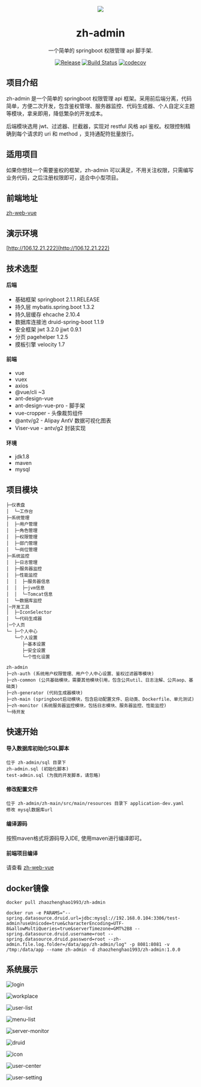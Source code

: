 <p align="center">
  <a href="#">
    <img src="https://raw.githubusercontent.com/zhaozhenghao1993/zh-web-vue/master/public/logo.png">
  </a>
</p>

<h1 align="center">zh-admin</h1>

<div align="center">

一个简单的 springboot 权限管理 api 脚手架.

[![Release](https://img.shields.io/github/release/zhaozhenghao1993/zh-admin)](https://github.com/zhaozhenghao1993/zh-admin/releases)
[![Build Status](https://www.travis-ci.org/zhaozhenghao1993/zh-admin.svg?branch=master)](https://www.travis-ci.org/zhaozhenghao1993/zh-admin)
[![codecov](https://codecov.io/gh/zhaozhenghao1993/zh-admin/branch/master/graph/badge.svg)](https://codecov.io/gh/zhaozhenghao1993/zh-admin)

</div>

## 项目介绍

zh-admin 是一个简单的 springboot 权限管理 api 框架。采用前后端分离，代码简单，方便二次开发，包含鉴权管理、服务器监控、代码生成器、个人自定义主题等模块，拿来即用，降低繁杂的开发成本。

后端模块选用 jwt、过滤器、拦截器，实现对 restful 风格 api 鉴权。权限控制精确到每个请求的 uri 和 method ，支持通配符批量放行。

## 适用项目

如果你想找一个需要鉴权的框架，zh-admin 可以满足，不用关注权限，只需编写业务代码，之后注册权限即可，适合中小型项目。

## 前端地址

[zh-web-vue](https://github.com/zhaozhenghao1993/zh-web-vue)

## 演示环境

[http://106.12.21.222](http://106.12.21.222)

## 技术选型

#### 后端

- 基础框架 springboot 2.1.1.RELEASE
- 持久层 mybatis.spring.boot 1.3.2
- 持久层缓存 ehcache 2.10.4
- 数据库连接池 druid-spring-boot 1.1.9
- 安全框架 jwt 3.2.0 jjwt 0.9.1
- 分页 pagehelper 1.2.5
- 摸板引擎 velocity 1.7

#### 前端

- vue
- vuex
- axios
- @vue/cli ~3
- ant-design-vue
- ant-design-vue-pro - 脚手架
- vue-cropper - 头像裁剪组件
- @antv/g2 - Alipay AntV 数据可视化图表
- Viser-vue - antv/g2 封装实现

#### 环境

- jdk1.8
- maven
- mysql

## 项目模块

```
├─仪表盘
│  └─工作台
├─系统管理
│  ├─用户管理
│  ├─角色管理
│  ├─权限管理
│  ├─部门管理
│  └─岗位管理
├─系统监控
│  ├─日志管理
│  ├─服务器监控
│  ├─性能监控
│  │  ├─服务器信息
│  │  ├─jvm信息
│  │  └─Tomcat信息
│  └─数据库监控
│─开发工具
│  ├─IconSelector
│  └─代码生成器
│─个人页
└─ ├─个人中心
   └─个人设置
      ├─基本设置
      ├─安全设置
      └─个性化设置
```

```
zh-admin
├─zh-auth (系统用户权限管理、用户个人中心设置、鉴权过滤器等模块)
├─zh-common (公共基础模块，需要其他模块引用，包含公共util、日志注解、公共aop、基础类)
├─zh-generator (代码生成器模块)
├─zh-main (springboot启动模块，包含启动配置文件、启动类、Dockerfile、单元测试)
├─zh-monitor (系统服务器监控模块，包括日志模块、服务器监控、性能监控)
└─待开发
```

## 快速开始

#### 导入数据库初始化SQL脚本

```
位于 zh-admin/sql 目录下
zh-admin.sql (初始化脚本)
test-admin.sql (为我的开发脚本，请忽略)
```

#### 修改配置文件

```
位于 zh-admin/zh-main/src/main/resources 目录下 application-dev.yaml
修改 mysql数据库url
```

#### 编译源码

按照maven格式将源码导入IDE, 使用maven进行编译即可。

#### 前端项目编译

请查看 [zh-web-vue](https://github.com/zhaozhenghao1993/zh-web-vue)

## docker镜像

```
docker pull zhaozhenghao1993/zh-admin

docker run -e PARAMS="--spring.datasource.druid.url=jdbc:mysql://192.168.0.104:3306/test-admin?useUnicode=true&characterEncoding=UTF-8&allowMultiQueries=true&serverTimezone=GMT%2B8 --spring.datasource.druid.username=root --spring.datasource.druid.password=root --zh-admin.file.log.folder=/data/app/zh-admin/log" -p 8081:8081 -v /tmp:/data/app --name zh-admin -d zhaozhenghao1993/zh-admin:1.0.0
```

## 系统展示

![login](docs/login.png)

![workplace](docs/workplace.png)

![user-list](docs/user-list.png)

![menu-list](docs/menu-list.png)

![server-monitor](docs/server-monitor.png)

![druid](docs/druid.png)

![icon](docs/icon.png)

![user-center](docs/user-center.png)

![user-setting](docs/user-setting.png)